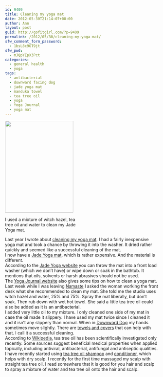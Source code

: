 ```yaml
---
id: 9409
title: Cleaning my yoga mat
date: 2012-05-30T21:14:07+00:00
author: Ann
layout: post
guid: http://gofitgirl.com/?p=9409
permalink: /2012/05/30/cleaning-my-yoga-mat/
sfw_comment_form_password:
  - 1bsL8c9OT9jt
sfw_pwd:
  - mJQpYEpX3Pct
categories:
  - general health
  - yoga
tags:
  - antibacterial
  - downward facing dog
  - jade yoga mat
  - manduka towel
  - tea tree oil
  - yoga
  - Yoga Journal
  - yoga mat
---
```

<div id="attachment_9410" style="width: 234px" class="wp-caption alignleft">
  <a href="http://gofitgirl.com/?attachment_id=9410" rel="attachment wp-att-9410"><img class="size-medium wp-image-9410" title="yoga mat cleaning" src="http://gofitgirl.com/wp-content/uploads/2012/05/yoga-mat-cleaning-e1338436961476-224x300.jpg" alt="" width="224" height="300" /></a>
  
  <p class="wp-caption-text">
    I used a mixture of witch hazel, tea tree oil and water to clean my Jade Yoga mat.
  </p>
</div>

  
Last year I wrote about [cleaning my yoga mat](http://gofitgirl.com/?p=5064). I had a fairly inexpensive yoga mat and took a chance by throwing it into the washer. It dried rather quickly and seemed like a successful cleaning of the mat.  
I now have a [Jade Yoga mat](http://www.jadeyoga.com/store/yoga-mats-execise-mats-pilates-mats/), which is rather expensive. And the material is different.  
According to the [Jade Yoga website](http://www.jadeyoga.com/store/help.php?section=FAQ) you can throw the mat into a front load washer (which we don&#8217;t have) or wipe down or soak in the bathtub. It mentions that oils, solvents or harsh abrasives should not be used.  
The [Yoga Journal website](http://www.yogajournal.com/basics/631) also gives some tips on how to clean a yoga mat.  
Last week while I was leaving [Namaste](http://namasteoakland.com/) I asked the woman working the front desk what she recommended to clean my mat. She told me the studio uses witch hazel and water, 25% and 75%. Spray the mat liberally, but don&#8217;t soak. Then rub down with wet hot towel. She said a little tea tree oil could also be added as it is an antibacterial.  
I added very little oil to my mixture. I only cleaned one side of my mat in case the oil made it slippery. I have used my mat twice since I cleaned it and it isn&#8217;t any slippery than normal. When in [Downward Dog](http://www.active.com/Assets/Mind+$!26+Body/Downward+Facing+Dog_Enlarged.jpg) my hands sometimes move slightly. There are [towels and covers](http://www.manduka.com/us/shop/categories/products/towels/equa-mat-towel/) that can help with that. I call it a successful cleaning.  
According to [Wikipedia](http://en.wikipedia.org/wiki/Tea_tree_oil), tea tree oil has been scientifically investigated only recently. Some sources suggest beneficial medical properties when applied topically, including antiviral, antibacterial, antifungal and antiseptic qualities.  
I have recently started using [tea tree oil shampoo](http://www.avalonorganics.com/?id=88&pid=30) and [conditioner](http://www.avalonorganics.com/index.php?id=89&pid=41), which helps with dry scalp. I recently for the first time massaged my scalp with straight tea tree oil. I read somewhere that it is good for you hair and scalp to spray a mixture of water and tea tree oil onto the hair and scalp.